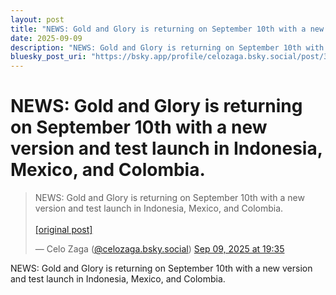 ```yaml
---
layout: post
title: "NEWS: Gold and Glory is returning on September 10th with a new version and test launch in Indonesia, Mexico, and Colombia."
date: 2025-09-09
description: "NEWS: Gold and Glory is returning on September 10th with a new version and test launch in Indonesia, Mexico, and Colombia."
bluesky_post_uri: "https://bsky.app/profile/celozaga.bsky.social/post/3lyghnkwtvi27"
---
```


<h1 class="bluesky-post-title">NEWS: Gold and Glory is returning on September 10th with a new version and test launch in Indonesia, Mexico, and Colombia.</h1>

<blockquote class="bluesky-embed" data-bluesky-uri="at://did:plc:lmh6rennptq77inaztnovw4b/app.bsky.feed.post/3lyghnkwtvi27" data-bluesky-embed-color-mode="system">
<p lang="">NEWS: Gold and Glory is returning on September 10th with a new version and test launch in Indonesia, Mexico, and Colombia.<br><br><a href="https://bsky.app/profile/celozaga.bsky.social/post/3lyghnkwtvi27">[original post]</a></p>
&mdash; Celo Zaga (<a href="https://bsky.app/profile/did:plc:lmh6rennptq77inaztnovw4b?ref_src=embed">@celozaga.bsky.social</a>) <a href="https://bsky.app/profile/celozaga.bsky.social/post/3lyghnkwtvi27?ref_src=embed">Sep 09, 2025 at 19:35</a>
</blockquote>
<script async src="https://embed.bsky.app/static/embed.js" charset="utf-8"></script>

<p class="bluesky-post-description">NEWS: Gold and Glory is returning on September 10th with a new version and test launch in Indonesia, Mexico, and Colombia.</p>
